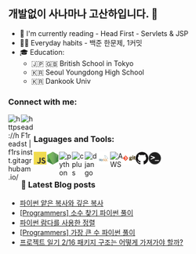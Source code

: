 ## 개발없이 사나마나 고산하입니다. 👋
- 📖 I'm currently reading - Head First - Servlets & JSP
- 🏃‍♂️ Everyday habits - 백준 한문제, 1커밋
- 🎓 Education: 
    - 🇯🇵 🇬🇧 British School in Tokyo
    - 🇰🇷 Seoul Youngdong High School
    - 🇰🇷 Dankook Univ

### Connect with me:

[<img align = "left" alt ="https://headf1rst.github.io/" width="26px" src="https://icon-library.com/images/blogging-icon/blogging-icon-27.jpg" />][website]
[<img align = "left" alt ="headF1rst | instagram" width="26px" src="https://user-images.githubusercontent.com/55884834/141100586-724cc663-76ce-4e55-8b35-c7bca297f3e2.png">][instagram]

<br />

### Laguages and Tools:


<img align = "left" alt ="javascript" width="26px" src="https://raw.githubusercontent.com/github/explore/80688e429a7d4ef2fca1e82350fe8e3517d3494d/topics/javascript/javascript.png" />
<img align = "left" alt ="node" width="26px" src="https://raw.githubusercontent.com/github/explore/80688e429a7d4ef2fca1e82350fe8e3517d3494d/topics/nodejs/nodejs.png" />
<img align = "left" alt ="python" width="26px" src="https://upload.wikimedia.org/wikipedia/commons/thumb/c/c3/Python-logo-notext.svg/600px-Python-logo-notext.svg.png" />

<img align = "left" alt ="cplus" width="26px" src="https://blog.kakaocdn.net/dn/CjKEy/btqMvLhM42U/qClHrhlfmx2zmixCU56WC1/img.png" />
<img align = "left" alt ="django" width="26px" src="https://blog.kakaocdn.net/dn/cVaSOX/btqD9jVw36X/jHpIEqn2EAk7xdKMMmpEP0/img.png" />

<img align = "left" alt ="mySql" width="26px" src="https://raw.githubusercontent.com/github/explore/80688e429a7d4ef2fca1e82350fe8e3517d3494d/topics/mysql/mysql.png" />
<img align = "left" alt ="AWS" width="26px" src="https://upload.wikimedia.org/wikipedia/commons/thumb/9/93/Amazon_Web_Services_Logo.svg/1200px-Amazon_Web_Services_Logo.svg.png" />
<img align = "left" alt ="git" width="26px" src="https://raw.githubusercontent.com/github/explore/80688e429a7d4ef2fca1e82350fe8e3517d3494d/topics/git/git.png" />
<img align = "left" alt ="github" width="26px" src="https://raw.githubusercontent.com/github/explore/78df643247d429f6cc873026c0622819ad797942/topics/github/github.png" />
<img align = "left" alt ="shell" width="26px" src="https://raw.githubusercontent.com/github/explore/80688e429a7d4ef2fca1e82350fe8e3517d3494d/topics/terminal/terminal.png" />

<br />
<br />

### 📕  Latest Blog posts
<!-- BLOG-POST-LIST:START -->
- [파이썬 얕은 복사와 깊은 복사](https://headf1rst.github.io/python/python-copy/)
- [[Programmers] 소수 찾기 파이썬 풀이](https://headf1rst.github.io/%EC%98%A4%EB%8B%B5%EB%85%B8%ED%8A%B8/ps-2/)
- [파이썬 람다를 사용한 정렬](https://headf1rst.github.io/python/sortandlambda/)
- [[Programmers] 가장 큰 수 파이썬 풀이](https://headf1rst.github.io/%EC%98%A4%EB%8B%B5%EB%85%B8%ED%8A%B8/ps-1/)
- [프로젝트 일기 2/16 패키지 구조는 어떻게 가져가야 할까?](https://headf1rst.github.io/etc/promisor-diary-2/)
<!-- BLOG-POST-LIST:END -->

[website]: https://headf1rst.github.io
[instagram]: https://www.instagram.com/sanwa2_sanha
